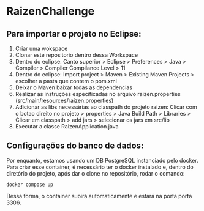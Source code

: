 # RaizenChallenge

## Para importar o projeto no Eclipse:

1. Criar uma wokspace
2. Clonar este repositorio dentro dessa Workspace
3. Dentro do eclipse: Canto superior > Eclipse > Preferences > Java > Compiler > Compiler Compilance Level > 11
4. Dentro do eclipse: Import project > Maven > Existing Maven Projects > escolher a pasta que contem o pom.xml
5. Deixar o Maven baixar todas as dependencias
6. Realizar as instruções especificadas no arquivo raizen.properties (src/main/resources/raizen.properties)
7. Adicionar as libs necessárias ao classpath do projeto raizen: Clicar com o botao direito no projeto > properties > Java Build Path > Libraries > Clicar em classpath > add jars > selecionar os jars em src/lib
8. Executar a classe RaizenApplication.java

## Configurações do banco de dados:

Por enquanto, estamos usando um DB PostgreSQL instanciado pelo docker.
Para criar esse container, é necessário ter o docker instalado e, dentro do diretório do projeto, após dar o clone no repositório, rodar o comando:

`docker compose up`

Dessa forma, o container subirá automaticamente e estará na porta porta 3306.



